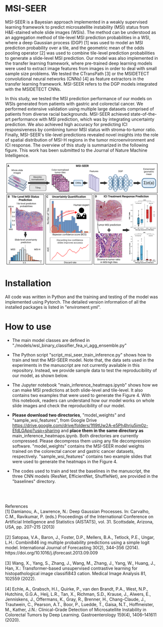 # MSI-SEER

MSI-SEER is a Bayesian approach implemented in a weakly supervised learning framework to predict microsatellite instability (MSI) status from H&E-stained whole slide images (WSIs). The method can be understood as an aggregation method of tile-level MSI prediction probabilities in a WSI, where a deep Gaussian process (DGP) [1] was used to model an MSI prediction probability over a tile, and the geometric mean of the odds pooling operator [2] was used to combine tile-level prediction probabilities to generate a slide-level MSI prediction. Our model was also implemented in the transfer learning framework, where pre-trained deep learning models were used to extract image features from images in order to deal with small sample size problems. We tested the CTransPath [3] or the MSIDETECT convolutional neural networks (CNNs) [4] as feature extractors in the transfer learning framework. MSI-SEER refers to the DGP models integrated with the MSIDETECT CNNs. 

In this study, we tested the MSI prediction performance of our models on WSIs generated from patients with gastric and colorectal cancer. We performed extensive validation using multiple large datasets comprised of patients from diverse racial backgrounds. MSI-SEER achieved state-of-the-art performance with MSI prediction, which was by integrating uncertainty prediction. We also achieved high accuracy for predicting ICI responsiveness by combining tumor MSI status with stroma-to-tumor ratio. Finally, MSI-SEER's tile-level predictions revealed novel insights into the role of spatial distribution of MSI-H regions in the tumor microenvironment and ICI response. The overview of this study is summarized in the following figure. This work has been submitted to the Journal of Nature Machine Intelligence.


![Workflow of summary of the study](./MSI-SEER_overivew.png)

# Installation 
All code was written in Python and the training and testing of the model was implemented using Pytorch. The detailed version information of all the installed packages is listed in "enviroment.yml".

# How to use
- The main model classes are defined in "./models/wsl_binary_classifier_fea_vi_agg_ensemble.py" 

- The Python script "script_msi_seer_train_inference.py" shows how to train and test the MSI-SEER model. Note that, the data sets used in the experiments in the manuscript are not currently available in this repository. Instead, we provide sample data to test the reproducibility of our model, as shown below.

- The Jupyter notebook "main_inference_heatmaps.ipynb" shows how we can make MSI predictions at both slide-level and tile-level. It also contains two examples that were used to generate the Figure 4. With this notebook, readers can understand how our model works on whole slide images and check the reproducibility of our model.

- **Please download two directories**, "model_weights" and "sample_wsi_features", from Google Drive https://drive.google.com/drive/folders/1fI9tUw2A-e5Ph4hrju5jm0z-EfdLGApp?usp=sharing and **place them in the same directory as** main_inference_heatmaps.ipynb. Both directories are currently compressed. Please decompress them using any file decompression software. "model_weights" contains the MSI-SEER model weights trained on the colorectal cancer and gastric cancer datasets, respectively. "sample_wsi_features" contains two example slides that were used to generate the heatmaps in the Figure 4.

- The codes used to train and test the baselines in the manuscript, the three CNN models (ResNet, EfficientNet, ShuffleNet), are provided in the "baselines" directory.    


<br />
<br />
<br />
References <br />
[1] Damianou, A., Lawrence, N.: Deep Gaussian Processes. In: Carvalho, C.M., Ravikumar, P. (eds.) Proceedings of the International Conference on Artificial Intelligence and Statistics (AISTATS), vol. 31. Scottsdale, Arizona, USA, pp. 207–215 (2013) <br /><br />
[2] Satopaa, V.A., Baron, J., Foster, D.P., Mellers, B.A., Tetlock, P.E., Ungar, L.H.: Combin846 ing multiple probability predictions using a simple logit model. International Journal of Forecasting 30(2), 344–356 (2014). https://doi.org/10.1016/j.ijforecast.2013.09.009 <br /><br />
[3] Wang, X., Yang, S., Zhang, J., Wang, M., Zhang, J., Yang, W., Huang, J., Han, X.: Transformer-based unsupervised contrastive learning for histopathological image classifi843 cation. Medical Image Analysis 81, 102559 (2022). <br /><br />
[4] Echle, A., Grabsch, H.I., Quirke, P., van den Brandt, P.A., West, N.P., Hutchins, G.G.A., Heij, L.R., Tan, X., Richman, S.D., Krause, J., Alwers, E., Jenniskens, J., Offermans, K., Gray, R., Brenner, H., Chang-Claude, J., Trautwein, C., Pearson, A.T., Boor, P., Luedde, T., Gaisa, N.T., Hoffmeister, M., Kather, J.N.: Clinical-Grade Detection of Microsatellite Instability in Colorectal Tumors by Deep Learning. Gastroenterology 159(4), 1406–141611 (2020).
